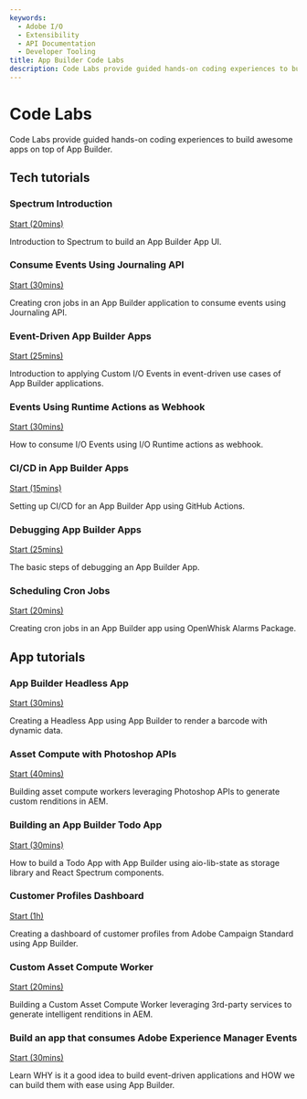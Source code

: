 ```yaml
---
keywords:
  - Adobe I/O
  - Extensibility
  - API Documentation
  - Developer Tooling
title: App Builder Code Labs
description: Code Labs provide guided hands-on coding experiences to build awesome apps on top of App Builder.
---
```


# Code Labs

Code Labs provide guided hands-on coding experiences to build awesome apps on top of App Builder.

## Tech tutorials

<DiscoverBlock slots="heading, link, text" width="100%" />

### Spectrum Introduction

[Start (20mins)](spectrum-intro/index.md) 

Introduction to Spectrum to build an App Builder App UI.




<DiscoverBlock slots="heading, link, text" width="100%" />

### Consume Events Using Journaling API

[Start (30mins)](journaling-events/index.md) 

Creating cron jobs in an App Builder application to consume events using Journaling API.




<DiscoverBlock slots="heading, link, text" width="100%" />

### Event-Driven App Builder Apps 

[Start (25mins)](event-driven/index.md) 

Introduction to applying Custom I/O Events in event-driven use cases of App Builder applications.




<DiscoverBlock slots="heading, link, text" width="100%" />

### Events Using Runtime Actions as Webhook

[Start (30mins)](events-runtime/index.md) 

How to consume I/O Events using I/O Runtime actions as webhook.




<DiscoverBlock slots="heading, link, text" width="100%" />

### CI/CD in App Builder Apps

[Start (15mins)](ci-cd/index.md) 

Setting up CI/CD for an App Builder App using GitHub Actions.




<DiscoverBlock slots="heading, link, text" width="100%" />

### Debugging App Builder Apps

[Start (25mins)](debugging/index.md) 

The basic steps of debugging an App Builder App.




<DiscoverBlock slots="heading, link, text" width="100%" />

### Scheduling Cron Jobs

[Start (20mins)](cron-jobs/index.md) 

Creating cron jobs in an App Builder app using OpenWhisk Alarms Package.



## App tutorials


<DiscoverBlock slots="heading, link, text" width="100%" />

### App Builder Headless App

[Start (30mins)](barcode-reader/index.md)

Creating a Headless App using App Builder to render a barcode with dynamic data.



<DiscoverBlock slots="heading, link, text" width="100%" />

### Asset Compute with Photoshop APIs

[Start (40mins)](asset-compute-worker-ps-api/index.md) 
 
Building asset compute workers leveraging Photoshop APIs to generate custom renditions in AEM.



<DiscoverBlock slots="heading, link, text" width="100%" />

### Building an App Builder Todo App

[Start (30mins)](todo-app/index.md) 

How to build a Todo App with App Builder using aio-lib-state as storage library and React Spectrum components.





<DiscoverBlock slots="heading, link, text" width="100%" />

### Customer Profiles Dashboard 

[Start (1h)](customer-dashboard/index.md) 

Creating a dashboard of customer profiles from Adobe Campaign Standard using App Builder.





<DiscoverBlock slots="heading, link, text" width="100%" />

### Custom Asset Compute Worker

[Start (20mins)](custom-asset-compute-worker/index.md) 

Building a Custom Asset Compute Worker leveraging 3rd-party services to generate intelligent renditions in AEM.




<DiscoverBlock slots="heading, link, text" width="100%" />

### Build an app that consumes Adobe Experience Manager Events

[Start (30mins)](https://experienceleague.adobe.com/docs/adobe-developers-live-events/events/2021/oct2021/consume-aem-events.html?lang=en) 

Learn WHY is it a good idea to build event-driven applications and HOW we can build them with ease using App Builder. 

